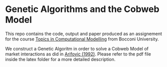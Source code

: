 # Genetic Algorithms and the Cobweb Model 

This repo contains the code, output and paper produced as an assignement for the course [Topics in Computational Modelling](https://didattica.unibocconi.eu/ts/tsn_anteprima.php?cod_ins=30592&anno=2023&IdPag=6936) from Bocconi University.

We construct a Genetic Algoritm in order to solve a Cobweb Model of market interactions as did in [Arifovic (1992)](https://www.uh.edu/hobby/eitm/_docs/past-lectures/2014-Lectures/Sunny-Wong/Genetic-Algorithm-Learning-and-the-Cobweb-Model.pdf). Please refer to the pdf file inside the latex folder for a more detailed description.
